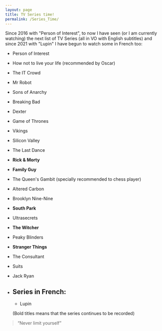```yaml
---
layout: page
title: TV Series time!
permalink: /Series_Time/
---
```


Since 2016 with "Person of Interest", to now I have seen (or I am currently watching) the next list of TV Series (all in VO with English subtitles) and since 2021 with "Lupin" I have begun to watch some in French too:

* Person of Interest
* How not to live your life (recommended by Oscar)
* The IT Crowd
* Mr Robot
* Sons of Anarchy
* Breaking Bad
* Dexter
* Game of Thrones
* Vikings
* Silicon Valley
* The Last Dance
* **Rick & Morty**
* **Family Guy**
* The Queen's Gambit (specially recommended to chess player)
* Altered Carbon
* Brooklyn Nine-Nine
* **South Park**
* Ultrasecrets
* **The Witcher**
* Peaky Blinders
* **Stranger Things**
* The Consultant
* Suits
* Jack Ryan

  

* ## Series in French:
  * Lupin


  
  
  (Bold titles means that the series continues to be recorded)

> “Never limit yourself”
